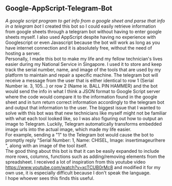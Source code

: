 ## Google-AppScript-Telegram-Bot
*A google script program to get info from a google sheet and parse that info in a telegram bot*
I created this bot so I could easily retrieve information from google sheets through a telegram bot without having to enter google sheets myself. I also used AppScript despite having no experience with Googlescript or even Javascript because the bot will work as long as you have internet connection and it is absolutely free, without the need of hosting a server. <br />
Personally, I made this bot to make my life and my fellow technician's lives easier during my National Service in Singapore. I used it to store and keep track the serial number, name, and image of the tools that are used by my platform to maintain and repair a specific machine. The telegram bot will receive a message from the user that is either identical to row 1 (Serial Number ie. 3, 105...) or row 2 (Name ie. BALL PIN HAMMER) and the bot would send the info in what I think a JSON format to Google Script server where the code would compare it to the information found in the google sheet and in turn return correct information accordingly to the telegram bot and output that information to the user. The biggest issue that I wanted to solve with this bot was that new technicians like myself might not be familiar with what each tool looked like, so I was also figuring out how to output an image to Telegram. Luckily, Telegram automatically transforms embedded image urls into the actual image, which made my life easier. <br />
For example, sending a "1" to the Telegram bot would cause the bot to promptly reply "Serial Number: 1, Name: CHISEL, Image: insertimageurlhere ", along with an image of the tool itself. <br />
The good thing about this bot is that it can be easily expanded to include more rows, columns, functions such as adding/removing elements from the spreadsheet.
I received a lot of inspiration from this youtube video https://www.youtube.com/watch?v=xcTCUB0rMc8 and modified it for my own use, it is especially difficult because I don't speak the language. <br />
I hope whoever sees this finds this useful.

